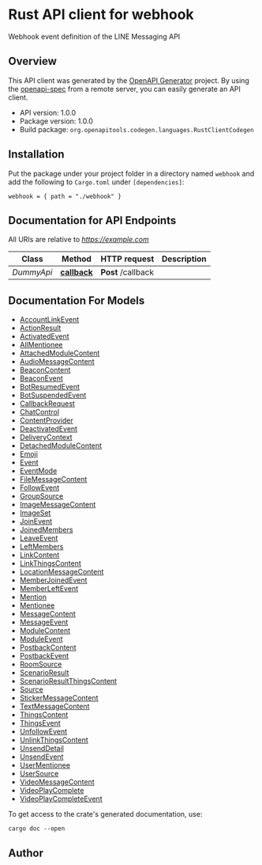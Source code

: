 # Rust API client for webhook

Webhook event definition of the LINE Messaging API


## Overview

This API client was generated by the [OpenAPI Generator](https://openapi-generator.tech) project.  By using the [openapi-spec](https://openapis.org) from a remote server, you can easily generate an API client.

- API version: 1.0.0
- Package version: 1.0.0
- Build package: `org.openapitools.codegen.languages.RustClientCodegen`

## Installation

Put the package under your project folder in a directory named `webhook` and add the following to `Cargo.toml` under `[dependencies]`:

```
webhook = { path = "./webhook" }
```

## Documentation for API Endpoints

All URIs are relative to *https://example.com*

Class | Method | HTTP request | Description
------------ | ------------- | ------------- | -------------
*DummyApi* | [**callback**](docs/DummyApi.md#callback) | **Post** /callback | 


## Documentation For Models

 - [AccountLinkEvent](docs/AccountLinkEvent.md)
 - [ActionResult](docs/ActionResult.md)
 - [ActivatedEvent](docs/ActivatedEvent.md)
 - [AllMentionee](docs/AllMentionee.md)
 - [AttachedModuleContent](docs/AttachedModuleContent.md)
 - [AudioMessageContent](docs/AudioMessageContent.md)
 - [BeaconContent](docs/BeaconContent.md)
 - [BeaconEvent](docs/BeaconEvent.md)
 - [BotResumedEvent](docs/BotResumedEvent.md)
 - [BotSuspendedEvent](docs/BotSuspendedEvent.md)
 - [CallbackRequest](docs/CallbackRequest.md)
 - [ChatControl](docs/ChatControl.md)
 - [ContentProvider](docs/ContentProvider.md)
 - [DeactivatedEvent](docs/DeactivatedEvent.md)
 - [DeliveryContext](docs/DeliveryContext.md)
 - [DetachedModuleContent](docs/DetachedModuleContent.md)
 - [Emoji](docs/Emoji.md)
 - [Event](docs/Event.md)
 - [EventMode](docs/EventMode.md)
 - [FileMessageContent](docs/FileMessageContent.md)
 - [FollowEvent](docs/FollowEvent.md)
 - [GroupSource](docs/GroupSource.md)
 - [ImageMessageContent](docs/ImageMessageContent.md)
 - [ImageSet](docs/ImageSet.md)
 - [JoinEvent](docs/JoinEvent.md)
 - [JoinedMembers](docs/JoinedMembers.md)
 - [LeaveEvent](docs/LeaveEvent.md)
 - [LeftMembers](docs/LeftMembers.md)
 - [LinkContent](docs/LinkContent.md)
 - [LinkThingsContent](docs/LinkThingsContent.md)
 - [LocationMessageContent](docs/LocationMessageContent.md)
 - [MemberJoinedEvent](docs/MemberJoinedEvent.md)
 - [MemberLeftEvent](docs/MemberLeftEvent.md)
 - [Mention](docs/Mention.md)
 - [Mentionee](docs/Mentionee.md)
 - [MessageContent](docs/MessageContent.md)
 - [MessageEvent](docs/MessageEvent.md)
 - [ModuleContent](docs/ModuleContent.md)
 - [ModuleEvent](docs/ModuleEvent.md)
 - [PostbackContent](docs/PostbackContent.md)
 - [PostbackEvent](docs/PostbackEvent.md)
 - [RoomSource](docs/RoomSource.md)
 - [ScenarioResult](docs/ScenarioResult.md)
 - [ScenarioResultThingsContent](docs/ScenarioResultThingsContent.md)
 - [Source](docs/Source.md)
 - [StickerMessageContent](docs/StickerMessageContent.md)
 - [TextMessageContent](docs/TextMessageContent.md)
 - [ThingsContent](docs/ThingsContent.md)
 - [ThingsEvent](docs/ThingsEvent.md)
 - [UnfollowEvent](docs/UnfollowEvent.md)
 - [UnlinkThingsContent](docs/UnlinkThingsContent.md)
 - [UnsendDetail](docs/UnsendDetail.md)
 - [UnsendEvent](docs/UnsendEvent.md)
 - [UserMentionee](docs/UserMentionee.md)
 - [UserSource](docs/UserSource.md)
 - [VideoMessageContent](docs/VideoMessageContent.md)
 - [VideoPlayComplete](docs/VideoPlayComplete.md)
 - [VideoPlayCompleteEvent](docs/VideoPlayCompleteEvent.md)


To get access to the crate's generated documentation, use:

```
cargo doc --open
```

## Author



